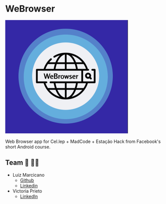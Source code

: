 # WeBrowser
![AltText](https://github.com/VicPrieto/WeBrowser/blob/master/app/src/main/res/drawable-v24/webrowse.png)

Web Browser app for Cel.lep + MadCode + Estação Hack from Facebook's short Android course.

## Team :adult: :curly_haired_man:
- Luiz Marcicano
  - [Github](https://github.com/luizmarcicano)
  - [Linkedin](https://www.linkedin.com/in/luiz-guilherme-lima-marcicano-2889a2170/)
- Victoria Prieto
  - [LinkedIn](https://www.linkedin.com/in/vict%C3%B3ria-gamarano-prieto-32935a161/)
